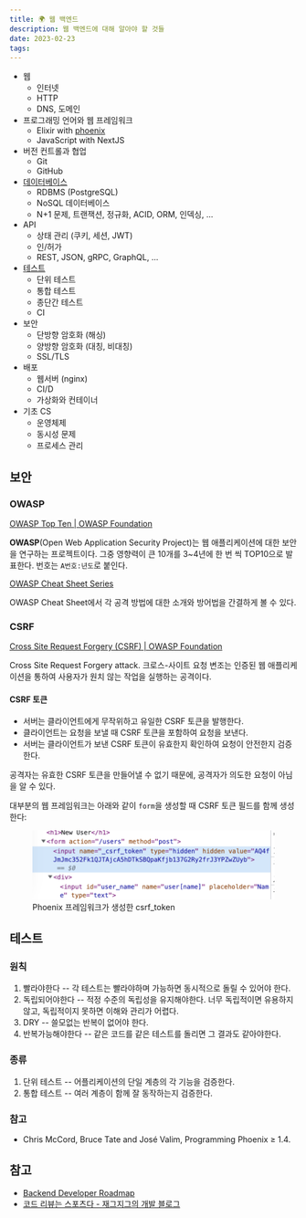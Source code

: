 ```yaml
---
title: 🌍 웹 백엔드
description: 웹 백엔드에 대해 알아야 할 것들
date: 2023-02-23
tags:
---
```


- 웹
	- 인터넷
	- HTTP
	- DNS, 도메인
- 프로그래밍 언어와 웹 프레임워크
	- Elixir with [phoenix](/notes/phoenix.md)
	- JavaScript with NextJS
- 버전 컨트롤과 협업
	- Git
	- GitHub
- [데이터베이스](/notes/database.md)
	- RDBMS (PostgreSQL)
	- NoSQL 데이터베이스
	- N+1 문제, 트랜잭션, 정규화, ACID, ORM, 인덱싱, ...
- API
	- 상태 관리 (쿠키, 세션, JWT)
	- 인/허가
	- REST, JSON, gRPC, GraphQL, ...
- [테스트](#테스트)
	- 단위 테스트
	- 통합 테스트
	- 종단간 테스트
	- CI
- 보안
	- 단방향 암호화 (해싱)
	- 양방향 암호화 (대칭, 비대칭)
	- SSL/TLS
- 배포
	- 웹서버 (nginx)
	- CI/D
	- 가상화와 컨테이너
- 기초 CS
	- 운영체제
	- 동시성 문제
	- 프로세스 관리

## 보안

### OWASP

[OWASP Top Ten | OWASP Foundation](https://owasp.org/www-project-top-ten/)

**OWASP**(Open Web Application Security Project)는 웹 애플리케이션에 대한 보안을 연구하는 프로젝트이다. 그중 영향력이 큰 10개를 3~4년에 한 번 씩 TOP10으로 발표한다. 번호는 `A번호:년도`로 붙인다.

[OWASP Cheat Sheet Series](https://cheatsheetseries.owasp.org/index.html)

OWASP Cheat Sheet에서 각 공격 방법에 대한 소개와 방어법을 간결하게 볼 수 있다.

### CSRF

[Cross Site Request Forgery (CSRF) | OWASP Foundation](https://owasp.org/www-community/attacks/csrf)

Cross Site Request Forgery attack. 크로스-사이트 요청 변조는 인증된 웹 애플리케이션을 통하여 사용자가 원치 않는 작업을 실행하는 공격이다.

#### CSRF 토큰

- 서버는 클라이언트에게 무작위하고 유일한 CSRF 토큰을 발행한다.
- 클라이언트는 요청을 보낼 때 CSRF 토큰을 포함하여 요청을 보낸다.
- 서버는 클라이언트가 보낸 CSRF 토큰이 유효한지 확인하여 요청이 안전한지 검증한다.

공격자는 유효한 CSRF 토큰을 만들어낼 수 없기 때문에, 공격자가 의도한 요청이 아님을 알 수 있다.

대부분의 웹 프레임워크는 아래와 같이 `form`을 생성할 때 CSRF 토큰 필드를 함께 생성한다:

<figure>
  <img src="/assets/phoenix-csrf-token-example.png" />
  <figcaption>Phoenix 프레임워크가 생성한 csrf_token</figcaption>
</figure>

## 테스트

### 원칙

1. 빨라야한다 -- 각 테스트는 빨라야하며 가능하면 동시적으로 돌릴 수 있어야
한다.
2. 독립되어야한다 -- 적정 수준의 독립성을 유지해야한다. 너무 독립적이면
유용하지 않고, 독립적이지 못하면 이해와 관리가 어렵다.
3. DRY -- 쓸모없는 반복이 없어야 한다.
4. 반복가능해야한다 -- 같은 코드를 같은 테스트를 돌리면 그 결과도 같아야한다.

### 종류

1. 단위 테스트 -- 어플리케이션의 단일 계층의 각 기능을 검증한다.
2. 통합 테스트 -- 여러 계층이 함께 잘 동작하는지 검증한다.

### 참고

- Chris McCord, Bruce Tate and José Valim, Programming Phoenix ≥ 1.4.

## 참고

- [Backend Developer Roadmap](https://roadmap.sh/backend)
- [코드 리뷰는 스포츠다 - 재그지그의 개발 블로그](https://wormwlrm.github.io/2023/02/20/Code-Review-is-a-Sports.html)